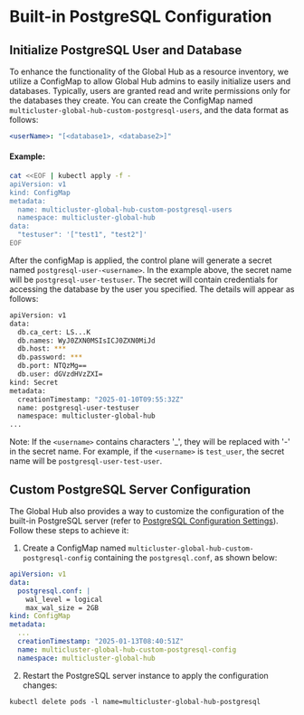 # Built-in PostgreSQL Configuration

## Initialize PostgreSQL User and Database

To enhance the functionality of the Global Hub as a resource inventory, we utilize a ConfigMap to allow Global Hub admins to easily initialize users and databases. Typically, users are granted read and write permissions only for the databases they create. You can create the ConfigMap named `multicluster-global-hub-custom-postgresql-users`, and the data format as follows:

```yaml
<userName>: "[<database1>, <database2>]"
```

#### Example:

```bash
cat <<EOF | kubectl apply -f -
apiVersion: v1
kind: ConfigMap
metadata:
  name: multicluster-global-hub-custom-postgresql-users
  namespace: multicluster-global-hub
data:
  "testuser": '["test1", "test2"]'
EOF
```

After the configMap is applied, the control plane will generate a secret named `postgresql-user-<username>`. In the example above, the secret name will be `postgresql-user-testuser`. The secret will contain credentials for accessing the database by the user you specified. The details will appear as follows:

```bash
apiVersion: v1
data:
  db.ca_cert: LS...K
  db.names: WyJ0ZXN0MSIsICJ0ZXN0MiJd
  db.host: ***
  db.password: ***
  db.port: NTQzMg==
  db.user: dGVzdHVzZXI=
kind: Secret
metadata:
  creationTimestamp: "2025-01-10T09:55:32Z"
  name: postgresql-user-testuser
  namespace: multicluster-global-hub
...
```

Note: If the `<username>` contains characters '_', they will be replaced with '-' in the secret name. For example, if the `<username>` is `test_user`, the secret name will be `postgresql-user-test-user`.

## Custom PostgreSQL Server Configuration

The Global Hub also provides a way to customize the configuration of the built-in PostgreSQL server (refer to [PostgreSQL Configuration Settings](https://www.postgresql.org/docs/16/config-setting.html#CONFIG-SETTING-CONFIGURATION-FILE)). Follow these steps to achieve it:

1. Create a ConfigMap named `multicluster-global-hub-custom-postgresql-config` containing the `postgresql.conf`, as shown below:

```yaml
apiVersion: v1
data:
  postgresql.conf: |
    wal_level = logical
    max_wal_size = 2GB
kind: ConfigMap
metadata:
  ...
  creationTimestamp: "2025-01-13T08:40:51Z"
  name: multicluster-global-hub-custom-postgresql-config
  namespace: multicluster-global-hub
```

2. Restart the PostgreSQL server instance to apply the configuration changes:

```
kubectl delete pods -l name=multicluster-global-hub-postgresql
```